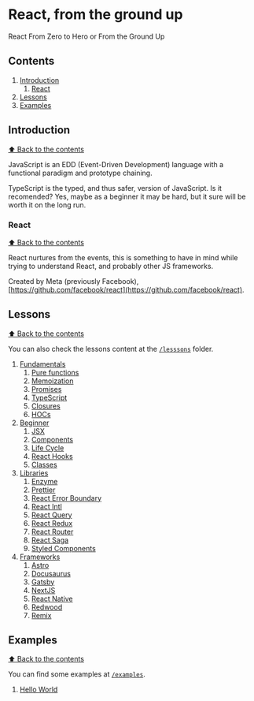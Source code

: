 # React, from the ground up #

React From Zero to Hero or From the Ground Up

## Contents

1. [Introduction](#introduction)
    1. [React](#react)
1. [Lessons](#lessons)
1. [Examples](#examples)

## Introduction
[⬆ Back to the contents](#contents)

JavaScript is an EDD (Event-Driven Development) language with a functional paradigm and prototype chaining.

TypeScript is the typed, and thus safer, version of JavaScript. Is it recomended? Yes, maybe as a beginner it may be hard, but it sure will be worth it on the long run.

### React
[⬆ Back to the contents](#contents)

React nurtures from the events, this is something to have in mind while trying to understand React, and probably other JS frameworks.

Created by Meta (previously Facebook), [https://github.com/facebook/react](https://github.com/facebook/react).

## Lessons
[⬆ Back to the contents](#contents)

You can also check the lessons content at the [`/lesssons`](./lessons/) folder.

1. [Fundamentals](./lessons/0.-Fundamentals/)
    1. [Pure functions](./lessons/0.-Fundamentals/1.-pure-functions/)
    1. [Memoization](./lessons/0.-Fundamentals/2.-memoization/)
    1. [Promises](./lessons/0.-Fundamentals/3.-promises/)
    1. [TypeScript](./lessons/0.-Fundamentals/4.-typescript/)
    1. [Closures](./lessons/0.-Fundamentals/5.-closures/)
    1. [HOCs](./lessons/0.-Fundamentals/6.-hoc/)
1. [Beginner](./lessons/1.-Beginner/)
    1. [JSX](./lessons/1.-Beginner/0.-jsx/) 
    1. [Components](./lessons/1.-Beginner/1.-components/)
    1. [Life Cycle](./lessons/1.-Beginner/2.-life-cycle/)
    1. [React Hooks](./lessons/1.-Beginner/3.-hooks/)
    1. [Classes](./lessons/1.-Beginner/4.-classes/)
1. [Libraries](./lessons/.-Libraries/)
    1. [Enzyme](./lessons/.-enzyme/)
    1. [Prettier](./lessons/.-prettier/)
    1. [React Error Boundary](./lessons/.-react-error-boundary/)
    1. [React Intl](./lessons/.-react-intl/)
    1. [React Query](./lessons/.-react-query/)
    1. [React Redux](./lessons/.-react-redux/)
    1. [React Router](./lessons/.-react-router/)
    1. [React Saga](./lessons/.-react-saga/)
    1. [Styled Components](./lessons/.-styled-components/)
1. [Frameworks](./lessons/.-Frameworks/)
    1. [Astro](./lessons/.-astro/)
    1. [Docusaurus](./lessons/.-Frameworks/.-docusaurus)
    1. [Gatsby](./lessons/.-gatsby/)
    1. [NextJS](./lessons/.-next.js/)
    1. [React Native](./lessons/.-react-native/)
    1. [Redwood](./lessons/.-redwood.js/)
    1. [Remix](./lessons/.-remix.js/)

## Examples
[⬆ Back to the contents](#contents)

You can find some examples at [`/examples`](./examples/).

1. [Hello World](./examples/hello-world/)